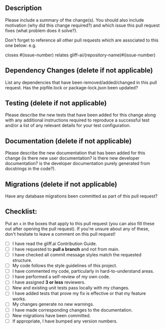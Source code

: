 ## Description

Please include a summary of the change(s).
You should also include motivation (why did this change required?) and which issue this pull request fixes (what problem does it solve?).

Don't forget to reference all other pull requests which are associated to this one below: e.g.

closes #(issue-number)
relates gliff-ai/(repository-name)#(issue-number)

## Dependency Changes (delete if not applicable)

List any dependencies that have been removed/added/changed in this pull request.
Has the pipfile.lock or package-lock.json been updated?

## Testing (delete if not applicable)

Please describe the new tests that have been added for this change along with any additional instructions required to reproduce a successful test and/or a list of any relevant details for your test configuration.

## Documentation (delete if not applicable)

Please describe the new documentation that has been added for this change (is there new user documentation? is there new developer documentation? is the developer documentation purely generated from docstrings in the code?).

## Migrations (delete if not applicable)

Have any database migrations been committed as part of this pull request?

## Checklist:

Put an `x` in the boxes that apply to this pull request (you can also fill these out after opening the pull request). If you're unsure about any of these, don't hesitate to leave a comment on this pull request!

- [ ] I have read the gliff.ai Contribution Guide.
- [ ] I have requested to **pull a branch** and not from main.
- [ ] I have checked all commit message styles match the requested structure.
- [ ] My code follows the style guidelines of this project.
- [ ] I have commented my code, particularly in hard-to-understand areas.
- [ ] I have performed a self-review of my own code.
- [ ] I have assigned **3 or less** reviewers.
- [ ] New and existing unit tests pass locally with my changes.
- [ ] I have added tests that prove my fix is effective or that my feature works.
- [ ] My changes generate no new warnings.
- [ ] I have made corresponding changes to the documentation.
- [ ] New migrations have been committed.
- [ ] If appropriate, I have bumped any version numbers.
